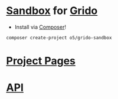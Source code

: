 [Sandbox](http://grido.bugyik.cz/example/) for [Grido](https://github.com/o5/grido)
=============
- Install via [Composer](http://getcomposer.org/)!

```
composer create-project o5/grido-sandbox
```

[Project Pages](http://o5.github.io/grido-sandbox/)
=============

[API](http://o5.github.io/grido-sandbox/api/)
=============
